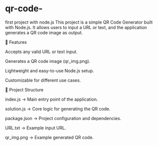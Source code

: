 # qr-code-
first project with node.js
This project is a simple QR Code Generator built with Node.js.
It allows users to input a URL or text, and the application generates a QR code image as output.

🚀 Features

Accepts any valid URL or text input.

Generates a QR code image (qr_img.png).

Lightweight and easy-to-use Node.js setup.

Customizable for different use cases.

📂 Project Structure

index.js → Main entry point of the application.

solution.js → Core logic for generating the QR code.

package.json → Project configuration and dependencies.

URL.txt → Example input URL.

qr_img.png → Example generated QR code.
